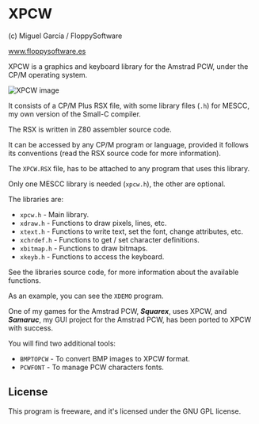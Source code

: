 XPCW
====

(c) Miguel García / FloppySoftware

www.floppysoftware.es

XPCW is a graphics and keyboard library for the Amstrad PCW, under the CP/M operating system.

![XPCW image](http://www.floppysoftware.es/images/pcw-xpcw.png "XPCW image")

It consists of a CP/M Plus RSX file, with some library files (`.h`) for MESCC, my own version of the Small-C compiler.

The RSX is written in Z80 assembler source code.

It can be accessed by any CP/M program or language, provided it follows its conventions (read the RSX source code for more information).

The `XPCW.RSX` file, has to be attached to any program that uses this library.

Only one MESCC library is needed (`xpcw.h`), the other are optional.

The libraries are:
- `xpcw.h` - Main library.
- `xdraw.h` - Functions to draw pixels, lines, etc.
- `xtext.h` - Functions to write text, set the font, change attributes, etc.
- `xchrdef.h` - Functions to get / set character definitions.
- `xbitmap.h` - Functions to draw bitmaps.
- `xkeyb.h` - Functions to access the keyboard.

See the libraries source code, for more information about the available functions.

As an example, you can see the `XDEMO` program.

One of my games for the Amstrad PCW, ***Squarex***, uses XPCW,
and ***Samaruc***, my GUI project for the Amstrad PCW, has been ported to XPCW with success.

You will find two additional tools:
- `BMPTOPCW` - To convert BMP images to XPCW format.
- `PCWFONT` - To manage PCW characters fonts.

License
-------

This program is freeware, and it's licensed under the GNU GPL license.
